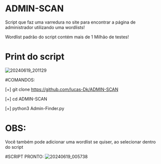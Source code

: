 # ADMIN-SCAN
Script que faz uma varredura no site para encontrar a página de administrador utilizando uma wordlists!

Wordlist padrão do script contém mais de 1 Milhão de testes!

# Print do script
![20240619_201129](https://github.com/lucas-Dk/ADMIN-SCAN/assets/69327287/50d7a99d-eb71-431e-a227-aa5da24402cd)



#COMANDOS:

[+] git clone https://github.com/lucas-Dk/ADMIN-SCAN

[+] cd ADMIN-SCAN

[+] python3 Admin-Finder.py

# OBS:

Você também pode adicionar uma wordlist se quiser, ao selecionar dentro do script

#SCRIPT PRONTO:
![20240619_005738](https://github.com/lucas-Dk/ADMIN-SCAN/assets/69327287/5c6b2c69-a26d-43d0-9863-1a46a19d19f6)
